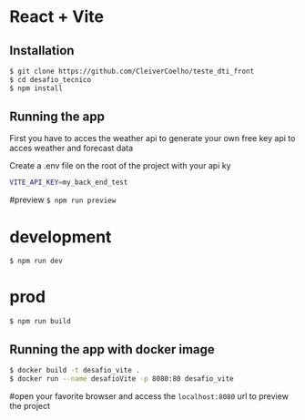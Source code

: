# React + Vite

## Installation

```bash
$ git clone https://github.com/CleiverCoelho/teste_dti_front
$ cd desafio_tecnico
$ npm install
```

## Running the app

First you have to acces the weather api to generate your own free key api to acces weather and forecast data

Create a .env file on the root of the project with your api ky
```bash
VITE_API_KEY=my_back_end_test
```
#preview
`$ npm run preview`

# development
`$ npm run dev`

# prod
`$ npm run build`

## Running the app with docker image

```bash
$ docker build -t desafio_vite .
$ docker run --name desafioVite -p 8080:80 desafio_vite
```

#open your favorite browser and access the `localhost:8080` url to preview the project

